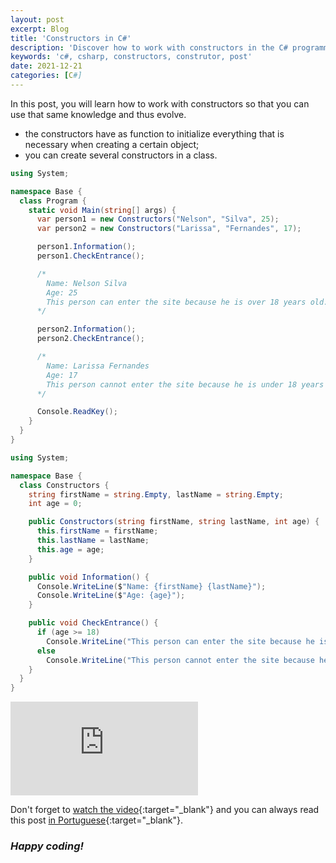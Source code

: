 ```yaml
---
layout: post
excerpt: Blog
title: 'Constructors in C#'
description: 'Discover how to work with constructors in the C# programming language. Get answers to your questions with the theory and examples presented.'
keywords: 'c#, csharp, constructors, construtor, post'
date: 2021-12-21
categories: [C#]
---
```


In this post, you will learn how to work with constructors so that you can use that same knowledge and thus evolve.

- the constructors have as function to initialize everything that is necessary when creating a certain object;
- you can create several constructors in a class.

```csharp
using System;

namespace Base {
  class Program {
    static void Main(string[] args) {
      var person1 = new Constructors("Nelson", "Silva", 25);
      var person2 = new Constructors("Larissa", "Fernandes", 17);

      person1.Information();
      person1.CheckEntrance();

      /*
        Name: Nelson Silva
        Age: 25
        This person can enter the site because he is over 18 years old.
      */

      person2.Information();
      person2.CheckEntrance();

      /*
        Name: Larissa Fernandes
        Age: 17
        This person cannot enter the site because he is under 18 years of age.
      */

      Console.ReadKey();
    }
  }
}
```

```csharp
using System;

namespace Base {
  class Constructors {
    string firstName = string.Empty, lastName = string.Empty;
    int age = 0;

    public Constructors(string firstName, string lastName, int age) {
      this.firstName = firstName;
      this.lastName = lastName;
      this.age = age;
    }

    public void Information() {
      Console.WriteLine($"Name: {firstName} {lastName}");
      Console.WriteLine($"Age: {age}");
    }

    public void CheckEntrance() {
      if (age >= 18)
        Console.WriteLine("This person can enter the site because he is over 18 years old.");
      else
        Console.WriteLine("This person cannot enter the site because he is under 18 years of age.");
    }
  }
}
```

<div class="video-container">
  <iframe src="https://www.youtube.com/embed/b65giOzFRYU" frameborder="0" allowfullscreen></iframe>
</div>

Don't forget to [watch the video](https://youtu.be/b65giOzFRYU){:target="\_blank"} and you can always read this post [in Portuguese](https://caffeinealgorithm.com/blog/20211221/construtores-em-csharp/){:target="\_blank"}.

### _Happy coding!_
